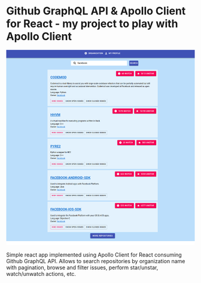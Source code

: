 # Github GraphQL API & Apollo Client for React - my project to play with Apollo Client

![Alt text](apollo.png?raw=true "Intro")

Simple react app implemented using Apollo Client for React consuming Github GraphQL API. Allows to search repositories by organization name with pagination, browse and filter issues, perform  star/unstar, watch/unwatch actions, etc. 
